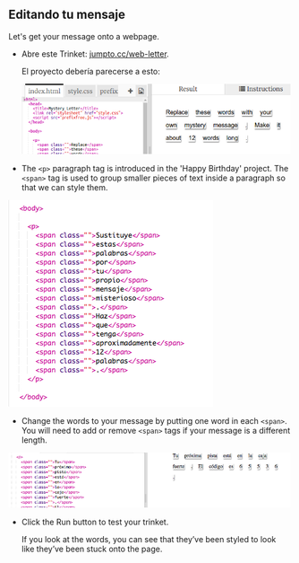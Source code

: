 ## Editando tu mensaje

Let's get your message onto a webpage.

+ Abre este Trinket: <a href="http://jumpto.cc/web-letter" target="_blank">jumpto.cc/web-letter</a>.
    
    El proyecto debería parecerse a esto:
    
    ![captura de pantalla](images/letter-starter.png)

+ The `<p>` paragraph tag is introduced in the 'Happy Birthday' project. The `<span>` tag is used to group smaller pieces of text inside a paragraph so that we can style them.

![captura de pantalla](images/letter-placeholder.png)

+ Change the words to your message by putting one word in each `<span>`. You will need to add or remove `<span>` tags if your message is a different length. 

![captura de pantalla](images/letter-message.png)

+ Click the Run button to test your trinket.
    
    If you look at the words, you can see that they’ve been styled to look like they’ve been stuck onto the page.